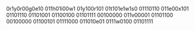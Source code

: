 0r1y0r00g0e10 011h01i00w1 01y100r101 01t101e1w1s0 01110110 011e00x101 01101110 01101001 01100100 01101111 00100000 011v00001 01101100 00100000 01100101 01111000 011010e01 0111w0100 01101111
